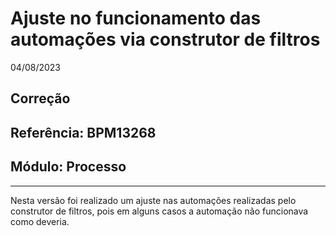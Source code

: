 # Ajuste no funcionamento das automações via construtor de filtros
04/08/2023
## Correção
## Referência: BPM13268
## Módulo: Processo
***

Nesta versão foi realizado um ajuste nas automações realizadas pelo construtor de filtros, pois em alguns casos a automação não funcionava como deveria.